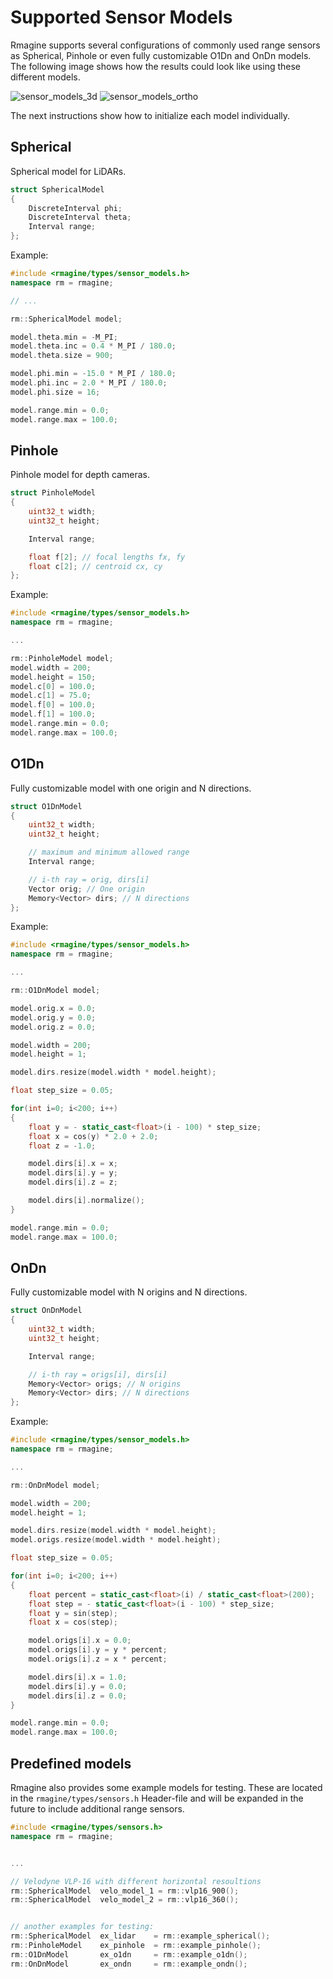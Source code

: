 # Supported Sensor Models

Rmagine supports several configurations of commonly used range sensors as Spherical, Pinhole or even fully customizable O1Dn and OnDn models.
The following image shows how the results could look like using these different models.

![sensor_models_3d](/resources/img/sensor_models_3d.png) 
![sensor_models_ortho](/resources/img/sensor_models_ortho.png)

The next instructions show how to initialize each model individually.

## Spherical

Spherical model for LiDARs.

```c++
struct SphericalModel
{
    DiscreteInterval phi;
    DiscreteInterval theta;
    Interval range;
};
```

Example:

```c++
#include <rmagine/types/sensor_models.h>
namespace rm = rmagine;

// ...

rm::SphericalModel model;

model.theta.min = -M_PI;
model.theta.inc = 0.4 * M_PI / 180.0;
model.theta.size = 900;

model.phi.min = -15.0 * M_PI / 180.0;
model.phi.inc = 2.0 * M_PI / 180.0;
model.phi.size = 16;

model.range.min = 0.0;
model.range.max = 100.0;
```

## Pinhole

Pinhole model for depth cameras.

```c++
struct PinholeModel
{
    uint32_t width;
    uint32_t height;

    Interval range;

    float f[2]; // focal lengths fx, fy
    float c[2]; // centroid cx, cy
};
```

Example:

```c++
#include <rmagine/types/sensor_models.h>
namespace rm = rmagine;

...

rm::PinholeModel model;
model.width = 200;
model.height = 150;
model.c[0] = 100.0;
model.c[1] = 75.0;
model.f[0] = 100.0;
model.f[1] = 100.0;
model.range.min = 0.0;
model.range.max = 100.0;
```

## O1Dn

Fully customizable model with one origin and N directions.

```c++
struct O1DnModel
{
    uint32_t width;
    uint32_t height;

    // maximum and minimum allowed range
    Interval range;

    // i-th ray = orig, dirs[i]
    Vector orig; // One origin
    Memory<Vector> dirs; // N directions
};
```

Example:

```c++
#include <rmagine/types/sensor_models.h>
namespace rm = rmagine;

...

rm::O1DnModel model;

model.orig.x = 0.0;
model.orig.y = 0.0;
model.orig.z = 0.0;

model.width = 200;
model.height = 1;

model.dirs.resize(model.width * model.height);

float step_size = 0.05;

for(int i=0; i<200; i++)
{
    float y = - static_cast<float>(i - 100) * step_size;
    float x = cos(y) * 2.0 + 2.0;
    float z = -1.0;

    model.dirs[i].x = x;
    model.dirs[i].y = y;
    model.dirs[i].z = z;

    model.dirs[i].normalize();
}

model.range.min = 0.0;
model.range.max = 100.0;
```

## OnDn

Fully customizable model with N origins and N directions.

```c++
struct OnDnModel
{
    uint32_t width;
    uint32_t height;

    Interval range;

    // i-th ray = origs[i], dirs[i]
    Memory<Vector> origs; // N origins
    Memory<Vector> dirs; // N directions
};
```

Example:

```c++
#include <rmagine/types/sensor_models.h>
namespace rm = rmagine;

...

rm::OnDnModel model;

model.width = 200;
model.height = 1;

model.dirs.resize(model.width * model.height);
model.origs.resize(model.width * model.height);

float step_size = 0.05;

for(int i=0; i<200; i++)
{
    float percent = static_cast<float>(i) / static_cast<float>(200);
    float step = - static_cast<float>(i - 100) * step_size;
    float y = sin(step);
    float x = cos(step);

    model.origs[i].x = 0.0;
    model.origs[i].y = y * percent;
    model.origs[i].z = x * percent;

    model.dirs[i].x = 1.0;
    model.dirs[i].y = 0.0;
    model.dirs[i].z = 0.0;
}

model.range.min = 0.0;
model.range.max = 100.0;
```

## Predefined models

Rmagine also provides some example models for testing. These are located in the `rmagine/types/sensors.h` Header-file and will be expanded in the future to include additional range sensors.

```c++
#include <rmagine/types/sensors.h>
namespace rm = rmagine;


...

// Velodyne VLP-16 with different horizontal resoultions
rm::SphericalModel  velo_model_1 = rm::vlp16_900();
rm::SphericalModel  velo_model_2 = rm::vlp16_360();


// another examples for testing:
rm::SphericalModel  ex_lidar    = rm::example_spherical();
rm::PinholeModel    ex_pinhole  = rm::example_pinhole();
rm::O1DnModel       ex_o1dn     = rm::example_o1dn();
rm::OnDnModel       ex_ondn     = rm::example_ondn();
```